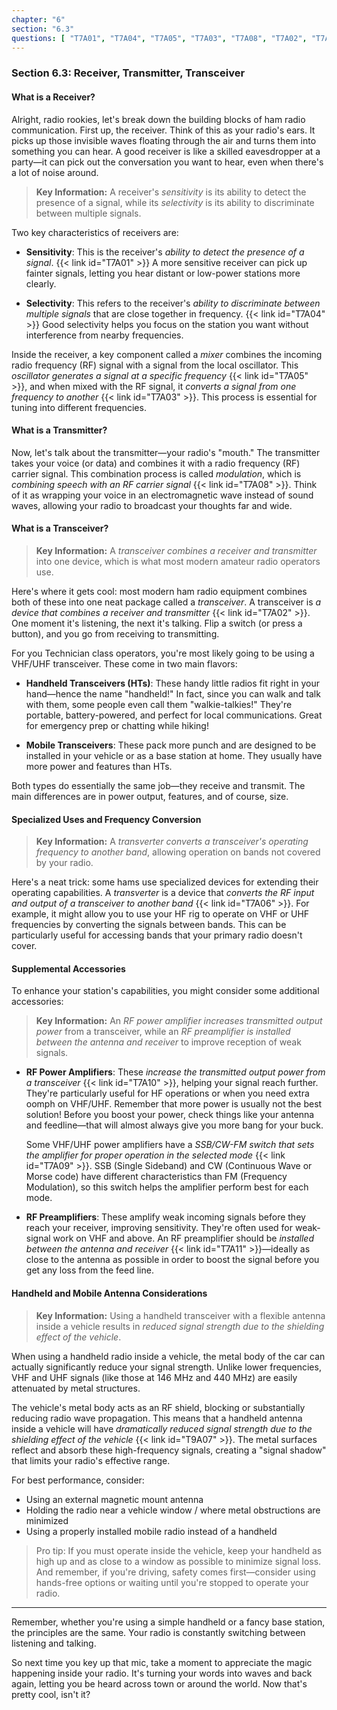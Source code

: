 ```yaml
---
chapter: "6"
section: "6.3"
questions: [ "T7A01", "T7A04", "T7A05", "T7A03", "T7A08", "T7A02", "T7A06", "T7A10", "T7A09", "T7A11", "T9A07" ]
---
```


### Section 6.3: Receiver, Transmitter, Transceiver

#### What is a Receiver?

Alright, radio rookies, let's break down the building blocks of ham radio communication. First up, the receiver. Think of this as your radio's ears. It picks up those invisible waves floating through the air and turns them into something you can hear. A good receiver is like a skilled eavesdropper at a party—it can pick out the conversation you want to hear, even when there's a lot of noise around.

> **Key Information:** A receiver's *sensitivity* is its ability to detect the presence of a signal, while its *selectivity* is its ability to discriminate between multiple signals.

Two key characteristics of receivers are:

- **Sensitivity**: This is the receiver's *ability to detect the presence of a signal*. {{< link id="T7A01" >}} A more sensitive receiver can pick up fainter signals, letting you hear distant or low-power stations more clearly.

- **Selectivity**: This refers to the receiver's *ability to discriminate between multiple signals* that are close together in frequency. {{< link id="T7A04" >}} Good selectivity helps you focus on the station you want without interference from nearby frequencies.

Inside the receiver, a key component called a *mixer* combines the incoming radio frequency (RF) signal with a signal from the local oscillator. This *oscillator generates a signal at a specific frequency* {{< link id="T7A05" >}}, and when mixed with the RF signal, it *converts a signal from one frequency to another* {{< link id="T7A03" >}}. This process is essential for tuning into different frequencies.

#### What is a Transmitter?

Now, let's talk about the transmitter—your radio's "mouth." The transmitter takes your voice (or data) and combines it with a radio frequency (RF) carrier signal. This combination process is called *modulation*, which is *combining speech with an RF carrier signal* {{< link id="T7A08" >}}. Think of it as wrapping your voice in an electromagnetic wave instead of sound waves, allowing your radio to broadcast your thoughts far and wide.

#### What is a Transceiver?

> **Key Information:** A *transceiver combines a receiver and transmitter* into one device, which is what most modern amateur radio operators use.

Here's where it gets cool: most modern ham radio equipment combines both of these into one neat package called a *transceiver*. A transceiver is *a device that combines a receiver and transmitter* {{< link id="T7A02" >}}. One moment it's listening, the next it's talking. Flip a switch (or press a button), and you go from receiving to transmitting.

For you Technician class operators, you're most likely going to be using a VHF/UHF transceiver. These come in two main flavors:

- **Handheld Transceivers (HTs)**: These handy little radios fit right in your hand—hence the name "handheld!" In fact, since you can walk and talk with them, some people even call them "walkie-talkies!" They're portable, battery-powered, and perfect for local communications. Great for emergency prep or chatting while hiking!  

- **Mobile Transceivers**: These pack more punch and are designed to be installed in your vehicle or as a base station at home. They usually have more power and features than HTs.

Both types do essentially the same job—they receive and transmit. The main differences are in power output, features, and of course, size.

#### Specialized Uses and Frequency Conversion

> **Key Information:** A *transverter converts a transceiver's operating frequency to another band*, allowing operation on bands not covered by your radio.

Here's a neat trick: some hams use specialized devices for extending their operating capabilities. A *transverter* is a device that *converts the RF input and output of a transceiver to another band* {{< link id="T7A06" >}}. For example, it might allow you to use your HF rig to operate on VHF or UHF frequencies by converting the signals between bands. This can be particularly useful for accessing bands that your primary radio doesn't cover.

#### Supplemental Accessories

To enhance your station's capabilities, you might consider some additional accessories:

> **Key Information:** An *RF power amplifier increases transmitted output power* from a transceiver, while an *RF preamplifier is installed between the antenna and receiver* to improve reception of weak signals.

- **RF Power Amplifiers**: These *increase the transmitted output power from a transceiver* {{< link id="T7A10" >}}, helping your signal reach further. They're particularly useful for HF operations or when you need extra oomph on VHF/UHF. Remember that more power is usually not the best solution! Before you boost your power, check things like your antenna and feedline—that will almost always give you more bang for your buck.

   Some VHF/UHF power amplifiers have a *SSB/CW-FM switch that sets the amplifier for proper operation in the selected mode* {{< link id="T7A09" >}}. SSB (Single Sideband) and CW (Continuous Wave or Morse code) have different characteristics than FM (Frequency Modulation), so this switch helps the amplifier perform best for each mode.

- **RF Preamplifiers**: These amplify weak incoming signals before they reach your receiver, improving sensitivity. They're often used for weak-signal work on VHF and above. An RF preamplifier should be *installed between the antenna and receiver* {{< link id="T7A11" >}}—ideally as close to the antenna as possible in order to boost the signal before you get any loss from the feed line.

#### Handheld and Mobile Antenna Considerations

> **Key Information:** Using a handheld transceiver with a flexible antenna inside a vehicle results in *reduced signal strength due to the shielding effect of the vehicle*.

When using a handheld radio inside a vehicle, the metal body of the car can actually significantly reduce your signal strength. Unlike lower frequencies, VHF and UHF signals (like those at 146 MHz and 440 MHz) are easily attenuated by metal structures. 

The vehicle's metal body acts as an RF shield, blocking or substantially reducing radio wave propagation. This means that a handheld antenna inside a vehicle will have *dramatically reduced signal strength due to the shielding effect of the vehicle* {{< link id="T9A07" >}}. The metal surfaces reflect and absorb these high-frequency signals, creating a "signal shadow" that limits your radio's effective range.

For best performance, consider:
- Using an external magnetic mount antenna
- Holding the radio near a vehicle window / where metal obstructions are minimized
- Using a properly installed mobile radio instead of a handheld

> Pro tip: If you must operate inside the vehicle, keep your handheld as high up and as close to a window as possible to minimize signal loss. And remember, if you're driving, safety comes first—consider using hands-free options or waiting until you're stopped to operate your radio.

---

Remember, whether you're using a simple handheld or a fancy base station, the principles are the same. Your radio is constantly switching between listening and talking.

So next time you key up that mic, take a moment to appreciate the magic happening inside your radio. It's turning your words into waves and back again, letting you be heard across town or around the world. Now that's pretty cool, isn't it?
